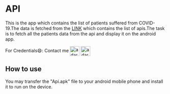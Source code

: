 # API

This is the app which contains the list of patients suffered from COVID-19.The data is fetched from the [LINK](https://api-tracerind.covidindiataskforce.org/api/) which contains the list of apis.The task is to fetch all the patients data from the api and display it on the android app.

For Credentials😄: Contact me
<a href="https://api.whatsapp.com/send?phone=917807090236" target="blank"><img align="center" src="https://user-images.githubusercontent.com/43617894/87023392-45c66680-c1f5-11ea-9a1c-e0b71b6c59a4.png" alt="adarsh-rana" height="30" width="30" /></a>
<a href="https://www.linkedin.com/in/adarsh-rana-298355171/" target="blank"><img align="center" src="https://user-images.githubusercontent.com/43617894/87023444-570f7300-c1f5-11ea-88ec-9042bb6889ee.png" alt="adarsh-rana" height="30" width="30" /></a>

## How to use
You may transfer the "Api.apk" file to your android mobile phone and install it to run on the device.
